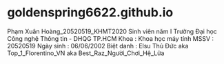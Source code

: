 # goldenspring6622.github.io
Phạm Xuân Hoàng_20520519_KHMT2020
Sinh viên năm I Trường Đại học Công nghệ Thông tin - DHQG TP.HCM
Khoa : Khoa học máy tính
MSSV : 20520519
Ngày sinh : 06/06/2002
Biệt danh : Elsu Thủ Đức aka Top_1_Florentino_VN aka Best_Raz_Người_Chơi_Hệ_Lửa
